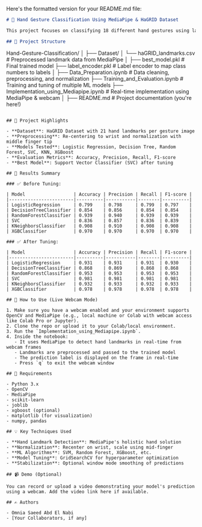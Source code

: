 Here's the formatted version for your README.md file:

```markdown
# 🤖 Hand Gesture Classification Using MediaPipe & HaGRID Dataset

This project focuses on classifying 18 different hand gestures using landmark coordinates extracted via MediaPipe from the HaGRID dataset. A trained machine learning model then classifies the gestures in real-time using a webcam.

## 📁 Project Structure

```
Hand-Gesture-Classification/
│
├── Dataset/
│   └── haGRID_landmarks.csv          # Preprocessed landmark data from MediaPipe
│
├── best_model.pkl                    # Final trained model
├── label_encoder.pkl                 # Label encoder to map class numbers to labels
│
├── Data_Preparation.ipynb            # Data cleaning, preprocessing, and normalization
├── Training_and_Evaluation.ipynb     # Training and tuning of multiple ML models
├── Implementation_using_Mediapipe.ipynb   # Real-time implementation using MediaPipe & webcam
│
├── README.md                         # Project documentation (you're here!)
```

## 🧠 Project Highlights

- **Dataset**: HaGRID Dataset with 21 hand landmarks per gesture image
- **Preprocessing**: Re-centering to wrist and normalization with middle finger tip
- **Models Tested**: Logistic Regression, Decision Tree, Random Forest, SVC, KNN, XGBoost
- **Evaluation Metrics**: Accuracy, Precision, Recall, F1-score
- **Best Model**: Support Vector Classifier (SVC) after tuning

## 🎯 Results Summary

### ✅ Before Tuning:

| Model                  | Accuracy | Precision | Recall | F1-score |
|------------------------|----------|-----------|--------|----------|
| LogisticRegression     | 0.799    | 0.798     | 0.799  | 0.797    |
| DecisionTreeClassifier | 0.854    | 0.856     | 0.854  | 0.854    |
| RandomForestClassifier | 0.939    | 0.940     | 0.939  | 0.939    |
| SVC                    | 0.836    | 0.857     | 0.836  | 0.839    |
| KNeighborsClassifier   | 0.908    | 0.910     | 0.908  | 0.908    |
| XGBClassifier          | 0.970    | 0.970     | 0.970  | 0.970    |

### ✅ After Tuning:

| Model                  | Accuracy | Precision | Recall | F1-score |
|------------------------|----------|-----------|--------|----------|
| LogisticRegression     | 0.931    | 0.931     | 0.931  | 0.930    |
| DecisionTreeClassifier | 0.868    | 0.869     | 0.868  | 0.868    |
| RandomForestClassifier | 0.953    | 0.953     | 0.953  | 0.953    |
| SVC                    | 0.981    | 0.981     | 0.981  | 0.981    |
| KNeighborsClassifier   | 0.932    | 0.933     | 0.932  | 0.933    |
| XGBClassifier          | 0.978    | 0.978     | 0.978  | 0.978    |

## 🔧 How to Use (Live Webcam Mode)

1. Make sure you have a webcam enabled and your environment supports OpenCV and MediaPipe (e.g., local machine or Colab with webcam access like Colab Pro or Jupyter).
2. Clone the repo or upload it to your Colab/local environment.
3. Run the `Implementation_using_Mediapipe.ipynb`.
4. Inside the notebook:
   - It uses MediaPipe to detect hand landmarks in real-time from webcam frames
   - Landmarks are preprocessed and passed to the trained model
   - The prediction label is displayed on the frame in real-time
   - Press `q` to exit the webcam window

## 🧰 Requirements

- Python 3.x
- OpenCV
- MediaPipe
- scikit-learn
- joblib
- xgboost (optional)
- matplotlib (for visualization)
- numpy, pandas

## 💡 Key Techniques Used

- **Hand Landmark Detection**: MediaPipe's holistic hand solution
- **Normalization**: Recenter on wrist, scale using mid-finger
- **ML Algorithms**: SVM, Random Forest, XGBoost, etc.
- **Model Tuning**: GridSearchCV for hyperparameter optimization
- **Stabilization**: Optional window mode smoothing of predictions

## 📹 Demo (Optional)

You can record or upload a video demonstrating your model's prediction using a webcam. Add the video link here if available.

## ✍️ Authors

- Omnia Saeed Abd El Nabi
- [Your Collaborators, if any]
```

